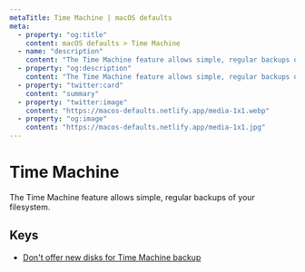 ```yaml
---
metaTitle: Time Machine | macOS defaults
meta:
  - property: "og:title"
    content: macOS defaults > Time Machine
  - name: "description"
    content: "The Time Machine feature allows simple, regular backups of your filesystem."
  - property: "og:description"
    content: "The Time Machine feature allows simple, regular backups of your filesystem."
  - property: "twitter:card"
    content: "summary"
  - property: "twitter:image"
    content: "https://macos-defaults.netlify.app/media-1x1.webp"
  - property: "og:image"
    content: "https://macos-defaults.netlify.app/media-1x1.jpg"
---
```

# Time Machine

The Time Machine feature allows simple, regular backups of your filesystem.

## Keys

- [Don&#x27;t offer new disks for Time Machine backup](./donotoffernewdisksforbackup.html)

